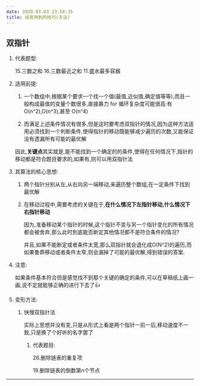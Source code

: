 ```yaml
---
date: 2020-03-03 23:58:35
title: 经常用到的技巧(方法)
---
```

## 双指针

1. 代表题型:

    15.三数之和 16.三数最近之和 11.盛水最多容器

1. 适用前提:

    1. 一个数组中,根据某个要求一个找一个值(最值,近似值,确定值等等),而且一般构成最值的变量个数很多,直接暴力 for 循环复杂度可能很高:有 O(n^2),O(n^3),甚至 O(n^4)

    1. 而满足上述条件情况有很多,但是这时要考虑双指针的情况,因为这种方法适用必须找到一个判断条件,使得指针的移动既能够减少遍历的次数,又能保证没有遗漏所有可能的最优解

    因此,**关键点**其实就是,能不能找到一个确定的的条件,使得在任何情况下,指针的移动都是符合题目要求的,如果有,则可以用双指针法

1. 其算法的核心思想:

    1. 两个指针分别从左,从右向另一端移动,来遍历整个数组,在一定条件下找到最优解

    1. 在移动过程中,需要考虑的关键在于,**在什么情况下左指针移动,什么情况下右指针移动**

        因为,准备移动某个指针的时候,这个指针不变与另一个指针变化的所有情况都会被舍弃,那么此时到底能否断定其他情况都不是符合条件的情况?

        并且,如果不能断定或者条件太宽,那么双指针就会退化成O(N^2)的遍历,而如果鲁莽移动或者条件太窄,则会漏掉了可能的最优解,得到错误的答案.

1. 注意:

    如果条件基本符合但是感觉找不到那个关键的确定的条件,可以在草稿纸上画一画,说不定就能够正确的进行下去了👍

1. 变形方法:

    1. 快慢双指针法

        实际上思想并没有变,只是从形式上看是两个指针一前一后,移动速度不一致,只是换了个好听的名字罢了

        1. 代表题目:

            26.删除链表的重复项

            19.删除链表的倒数第n个节点

---